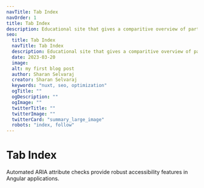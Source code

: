 ```yaml
---
navTitle: Tab Index
navOrder: 1
title: Tab Index
description: Educational site that gives a comparitive overview of parts of frontend applications, and frontend engineering challenges and commonly used solutions.
seo:
  title: Tab Index
  navTitle: Tab Index
  description: Educational site that gives a comparitive overview of parts of frontend applications, and frontend engineering challenges and commonly used solutions.
  date: 2023-03-20
  image:
  alt: my first blog post
  author: Sharan Selvaraj
  creator: Sharan Selvaraj
  keywords: "nuxt, seo, optimization"
  ogTitle: ""
  ogDescription: ""
  ogImage: ""
  twitterTitle: ""
  twitterImage: ""
  twitterCard: "summary_large_image"
  robots: "index, follow"
---
```


# Tab Index

Automated ARIA attribute checks provide robust accessibility features in Angular applications.
